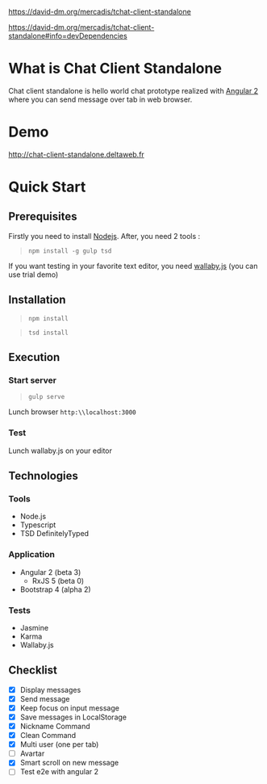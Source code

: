 https://david-dm.org/mercadis/tchat-client-standalone

https://david-dm.org/mercadis/tchat-client-standalone#info=devDependencies

# What is Chat Client Standalone

Chat client standalone is hello world chat prototype realized with [Angular 2](https://angular.io/) where you can send message over tab in web browser.

# Demo

http://chat-client-standalone.deltaweb.fr

# Quick Start

## Prerequisites

Firstly you need to install [Nodejs](https://nodejs.org).
After, you need 2 tools :
> `npm install -g gulp tsd`

If you want testing in your favorite text editor, you need [wallaby.js](http://wallabyjs.com/) (you can use trial demo)

## Installation

>`npm install`

>`tsd install`

## Execution

### Start server

>`gulp serve`

Lunch browser `http:\\localhost:3000`

### Test

Lunch wallaby.js on your editor

## Technologies

### Tools

- Node.js
- Typescript
- TSD DefinitelyTyped

### Application

- Angular 2 (beta 3)
  - RxJS 5 (beta 0)
- Bootstrap 4 (alpha 2)

### Tests

- Jasmine
- Karma
- Wallaby.js

## Checklist

- [x] Display messages
- [x] Send message
- [x] Keep focus on input message
- [x] Save messages in LocalStorage
- [x] Nickname Command
- [x] Clean Command
- [x] Multi user (one per tab)
- [ ] Avartar
- [x] Smart scroll on new message
- [ ] Test e2e with angular 2
